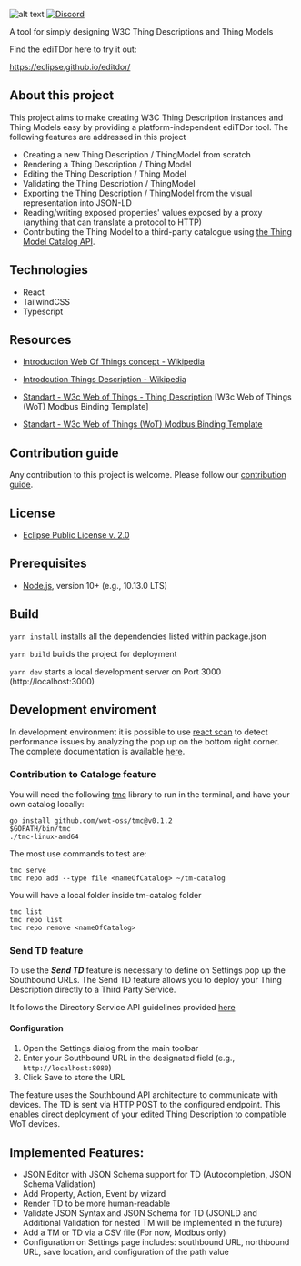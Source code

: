 ![alt text](https://github.com/eclipse/editdor/blob/master/logo/1585_ediTDor_logo.png "ediTDor logo")
[![Discord](https://img.shields.io/badge/Discord-7289DA?logo=discord&logoColor=white&label=WoT-CG-Discord)](https://discord.com/channels/1081253871688622181/1359286591100817549)

A tool for simply designing W3C Thing Descriptions and Thing Models

Find the ediTDor here to try it out:

https://eclipse.github.io/editdor/

## About this project

This project aims to make creating W3C Thing Description instances and Thing Models easy by providing a platform-independent ediTDor tool. The following features are addressed in this project

- Creating a new Thing Description / ThingModel from scratch
- Rendering a Thing Description / Thing Model
- Editing the Thing Description / Thing Model
- Validating the Thing Description / ThingModel
- Exporting the Thing Description / ThingModel from the visual representation into JSON-LD
- Reading/writing exposed properties' values exposed by a proxy (anything that can translate a protocol to HTTP)
- Contributing the Thing Model to a third-party catalogue using [the Thing Model Catalog API](https://github.com/wot-oss/tmc).

## Technologies

- React
- TailwindCSS
- Typescript

## Resources

- [Introduction Web Of Things concept - Wikipedia](https://en.wikipedia.org/wiki/Web_of_Things)
- [Introdcution Things Description - Wikipedia](https://en.wikipedia.org/wiki/Thing_Description)
- [Standart - W3c Web of Things - Thing Description](<https://w3c.github.io/wot-thing-description/#simple-thing-description-sample%20Web%20of%20Things%20(WoT)%20Thing%20Description%20-%20Next>)
  [W3c Web of Things (WoT) Modbus Binding Template]

- [Standart - W3c Web of Things (WoT) Modbus Binding Template](https://w3c.github.io/wot-binding-templates/bindings/protocols/modbus/#abstract)

## Contribution guide

Any contribution to this project is welcome.
Please follow our [contribution guide](./CONTRIBUTING.md).

## License

- [Eclipse Public License v. 2.0](http://www.eclipse.org/legal/epl-2.0)

## Prerequisites

- [Node.js](https://nodejs.org/), version 10+ (e.g., 10.13.0 LTS)

## Build

`yarn install` installs all the dependencies listed within package.json

`yarn build` builds the project for deployment

`yarn dev` starts a local development server on Port 3000 (http://localhost:3000)

## Development enviroment

In development environment it is possible to use [react scan](https://react-scan.com/) to detect performance issues by analyzing the pop up on the bottom right corner. The complete documentation is available [here](https://github.com/aidenybai/react-scan#readme).

### Contribution to Cataloge feature

You will need the following [tmc]() library to run in the terminal, and have your own catalog locally:

    go install github.com/wot-oss/tmc@v0.1.2
    $GOPATH/bin/tmc
    ./tmc-linux-amd64

The most use commands to test are:

    tmc serve
    tmc repo add --type file <nameOfCatalog> ~/tm-catalog

You will have a local folder inside tm-catalog folder

    tmc list
    tmc repo list
    tmc repo remove <nameOfCatalog>

### Send TD feature

To use the **_Send TD_** feature is necessary to define on Settings pop up the Southbound URLs. The Send TD feature allows you to deploy your Thing Description directly to a Third Party Service.

It follows the Directory Service API guidelines provided [here](https://www.w3.org/TR/wot-discovery/#exploration-directory-api-things)

#### Configuration

1. Open the Settings dialog from the main toolbar
2. Enter your Southbound URL in the designated field (e.g., `http://localhost:8080`)
3. Click Save to store the URL

The feature uses the Southbound API architecture to communicate with devices. The TD is sent via HTTP POST to the configured endpoint. This enables direct deployment of your edited Thing Description to compatible WoT devices.

## Implemented Features:

- JSON Editor with JSON Schema support for TD (Autocompletion, JSON Schema Validation)
- Add Property, Action, Event by wizard
- Render TD to be more human-readable
- Validate JSON Syntax and JSON Schema for TD (JSONLD and Additional Validation for nested TM will be implemented in the future)
- Add a TM or TD via a CSV file (For now, Modbus only)
- Configuration on Settings page includes: southbound URL, northbound URL, save location, and configuration of the path value
